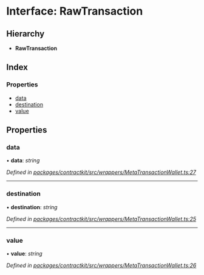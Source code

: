 # Interface: RawTransaction

## Hierarchy

* **RawTransaction**

## Index

### Properties

* [data](_contractkit_src_wrappers_metatransactionwallet_.rawtransaction.md#data)
* [destination](_contractkit_src_wrappers_metatransactionwallet_.rawtransaction.md#destination)
* [value](_contractkit_src_wrappers_metatransactionwallet_.rawtransaction.md#value)

## Properties

###  data

• **data**: *string*

*Defined in [packages/contractkit/src/wrappers/MetaTransactionWallet.ts:27](https://github.com/celo-org/celo-monorepo/blob/master/packages/contractkit/src/wrappers/MetaTransactionWallet.ts#L27)*

___

###  destination

• **destination**: *string*

*Defined in [packages/contractkit/src/wrappers/MetaTransactionWallet.ts:25](https://github.com/celo-org/celo-monorepo/blob/master/packages/contractkit/src/wrappers/MetaTransactionWallet.ts#L25)*

___

###  value

• **value**: *string*

*Defined in [packages/contractkit/src/wrappers/MetaTransactionWallet.ts:26](https://github.com/celo-org/celo-monorepo/blob/master/packages/contractkit/src/wrappers/MetaTransactionWallet.ts#L26)*
